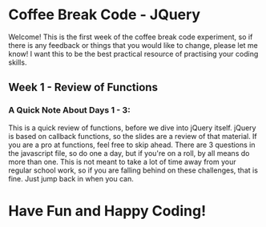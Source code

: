 # Coffee Break Code - JQuery

Welcome! This is the first week of the coffee break code experiment, so if there is any feedback or things that you would like to change, please let me know! I want this to be the best practical resource of practising your coding skills.

## Week 1 - Review of Functions

### A Quick Note About Days 1 - 3:

This is a quick review of functions, before we dive into jQuery itself. jQuery is based on callback functions, so the slides are a review of that material. If you are a pro at functions, feel free to skip ahead. There are 3 questions in the javascript file, so do one a day, but if you're on a roll, by all means do more than one. This is not meant to take a lot of time away from your regular school work, so if you are falling behind on these challenges, that is fine. Just jump back in when you can. 

# Have Fun and Happy Coding!
